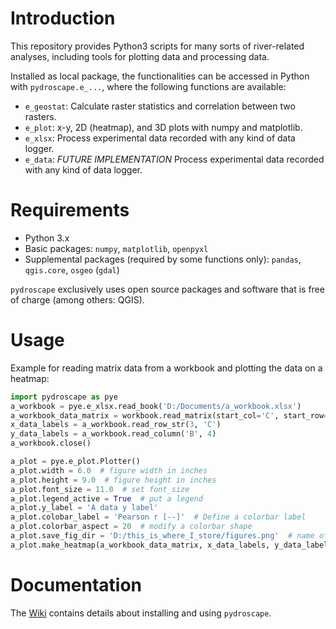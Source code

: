 # Introduction
This repository provides Python3 scripts for many sorts of river-related analyses, including tools for plotting data and processing data.

Installed as local package, the functionalities can be accessed in Python with `pydroscape.e_...`, where the following functions are available:

* `e_geostat`: Calculate raster statistics and correlation between two rasters.
* `e_plot`: x-y, 2D (heatmap), and 3D plots with numpy and matplotlib.
* `e_xlsx`: Process experimental data recorded with any kind of data logger.
* `e_data`: _FUTURE IMPLEMENTATION_ Process experimental data recorded with any kind of data logger.


# Requirements
 * Python 3.x 
 * Basic packages: `numpy`, `matplotlib`, `openpyxl`
 * Supplemental packages (required by some functions only): `pandas`, `qgis.core`, `osgeo` (`gdal`)
 
`pydroscape` exclusively uses open source packages and software that is free of charge (among others: QGIS).

# Usage

Example for reading matrix data from a workbook and plotting the data on a heatmap:
```python
import pydroscape as pye
a_workbook = pye.e_xlsx.read_book('D:/Documents/a_workbook.xlsx')
a_workbook_data_matrix = workbook.read_matrix(start_col='C', start_row=4)  # reads all coherent data from a workbook
x_data_labels = a_workbook.read_row_str(3, 'C')
y_data_labels = a_workbook.read_column('B', 4)
a_workbook.close()

a_plot = pye.e_plot.Plotter()
a_plot.width = 6.0  # figure width in inches
a_plot.height = 9.0  # figure height in inches
a_plot.font_size = 11.0  # set font_size
a_plot.legend_active = True  # put a legend
a_plot.y_label = 'A data y label'
a_plot.colobar_label = 'Pearson r [--]'  # Define a colorbar label
a_plot.colorbar_aspect = 20  # modify a colorbar shape
a_plot.save_fig_dir = 'D:/this_is_where_I_store/figures.png'  # name of the heatmap
a_plot.make_heatmap(a_workbook_data_matrix, x_data_labels, y_data_labels)  # creates and saves the heatmap

```

# Documentation
The [Wiki][1] contains details about installing and using `pydroscape`.

[1]: https://github.com/sschwindt/pydroscape/wiki/home 
